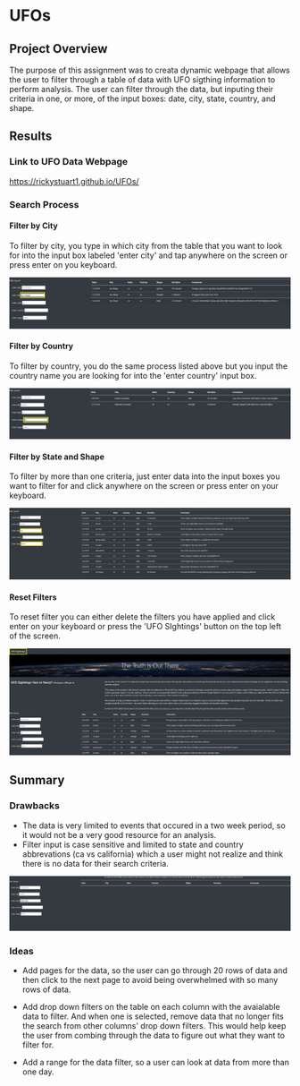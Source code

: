# UFOs
## Project Overview

The purpose of this assignment was to creata dynamic webpage that allows the user to filter through a table of data with UFO sigthing information to perform analysis. The user can filter through the data, but inputing their criteria in one, or more, of the input boxes: date, city, state, country, and shape.

## Results

### Link to UFO Data Webpage

https://rickystuart1.github.io/UFOs/

### Search Process

#### Filter by City

To filter by city, you type in which city from the table that you want to look for into the input box labeled 'enter city' and tap anywhere on the screen or press enter on you keyboard.

<img src='static/images/cityFilter.png'>

#### Filter by Country

To filter by country, you do the same process listed above but you input the country name you are looking for into the 'enter country' input box.

<img src='static/images/countryFilter.png'>

#### Filter by State and Shape

To filter by more than one criteria, just enter data into the input boxes you want to filter for and click anywhere on the screen or press enter on your keyboard.

<img src='static/images/stateShapeFilter.png'>

#### Reset Filters

To reset filter you can either delete the filters you have applied and click enter on your keyboard or press the 'UFO SIghtings' button on the top left of the screen.

<img src='static/images/resetFilter.png'>


## Summary

### Drawbacks
- The data is very limited to events that occured in a two week period, so it would not be a very good resource for an analysis. 
- Filter input is case sensitive and limited to state and country abbrevations (ca vs california) which a user might not realize and think there is no data for their search criteria. 
<img src='static/images/errorFilter.png'>

### Ideas

- Add pages for the data, so the user can go through 20 rows of data and then click to the next page to avoid being overwhelmed with so many rows of data. 

- Add drop down filters on the table on each column with the avaialable data to filter. And when one is selected, remove data that no longer fits the search from other columns' drop down filters. This would help keep the user from combing through the data to figure out what they want to filter for. 

- Add a range for the data filter, so a user can look at data from more than one day. 



